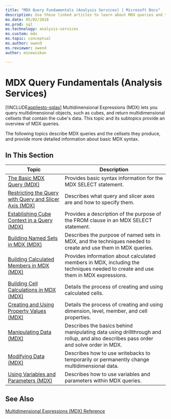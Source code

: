 ```yaml
---
title: "MDX Query Fundamentals (Analysis Services) | Microsoft Docs"
description: Use these linked articles to learn about MDX queries and the cellsets they produce.
ms.date: 05/02/2018
ms.prod: sql
ms.technology: analysis-services
ms.custom: mdx
ms.topic: conceptual
ms.author: owend
ms.reviewer: owend
author: minewiskan

---
```

# MDX Query Fundamentals (Analysis Services)
[!INCLUDE[appliesto-sqlas](../../includes/appliesto-sqlas.md)]
  Multidimensional Expressions (MDX) lets you query multidimensional objects, such as cubes, and return multidimensional cellsets that contain the cube's data. This topic and its subtopics provide an overview of MDX queries.  
  
 The following topics describe MDX queries and the cellsets they produce, and provide more detailed information about basic MDX syntax.  
  
  
## In This Section  
  
|Topic|Description|  
|-----------|-----------------|  
|[The Basic MDX Query &#40;MDX&#41;](../../../analysis-services/multidimensional-models/mdx/mdx-query-the-basic-query.md)|Provides basic syntax information for the MDX SELECT statement.|  
|[Restricting the Query with Query and Slicer Axis &#40;MDX&#41;](../../../analysis-services/multidimensional-models/mdx/mdx-query-and-slicer-axes-restricting-the-query.md)|Describes what query and slicer axes are and how to specify them.|  
|[Establishing Cube Context in a Query &#40;MDX&#41;](../../../analysis-services/multidimensional-models/mdx/establishing-cube-context-in-a-query-mdx.md)|Provides a description of the purpose of the FROM clause in an MDX SELECT statement.|  
|[Building Named Sets in MDX &#40;MDX&#41;](../../../analysis-services/multidimensional-models/mdx/mdx-named-sets-building-named-sets.md)|Describes the purpose of named sets in MDX, and the techniques needed to create and use them in MDX queries.|  
|[Building Calculated Members in MDX &#40;MDX&#41;](../../../analysis-services/multidimensional-models/mdx/mdx-calculated-members-building-calculated-members.md)|Provides information about calculated members in MDX, including the techniques needed to create and use them in MDX expressions.|  
|[Building Cell Calculations in MDX &#40;MDX&#41;](../../../analysis-services/multidimensional-models/mdx/mdx-cell-calculations-build-cell-calculations.md)|Details the process of creating and using calculated cells.|  
|[Creating and Using Property Values &#40;MDX&#41;](./mdx-member-properties.md?viewFallbackFrom=sql-server-ver15)|Details the process of creating and using dimension, level, member, and cell properties.|  
|[Manipulating Data &#40;MDX&#41;](../../../analysis-services/multidimensional-models/mdx/mdx-data-manipulation-manipulating-data.md)|Describes the basics behind manipulating data using drillthrough and rollup, and also describes pass order and solve order in MDX.|  
|[Modifying Data &#40;MDX&#41;](../../../analysis-services/multidimensional-models/mdx/mdx-data-modification-modifying-data.md)|Describes how to use writebacks to temporarily or permanently change multidimensional data.|  
|[Using Variables and Parameters &#40;MDX&#41;](../../../analysis-services/multidimensional-models/mdx/using-variables-and-parameters-mdx.md)|Describes how to use variables and parameters within MDX queries.|  
  
## See Also  
 [Multidimensional Expressions &#40;MDX&#41; Reference](/sql/mdx/multidimensional-expressions-mdx-reference)  
  
